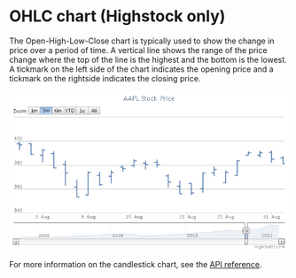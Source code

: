 OHLC chart (Highstock only)
================

The Open-High-Low-Close chart is typically used to show the change in price over a period of time. A vertical line shows the range of the price change where the top of the line is the highest and the bottom is the lowest. A tickmark on the left side of the chart indicates the opening price and a tickmark on the rightside indicates the closing price.

![ohlc.png](ohlc.png)

For more information on the candlestick chart, see the [API reference](http://api.highcharts.com/highstock/plotOptions.ohlc).
